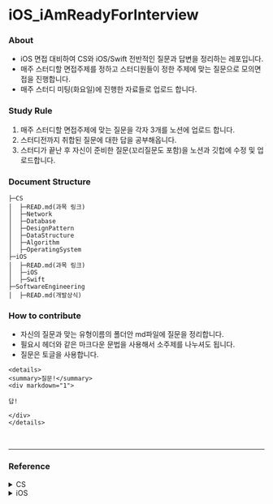 # iOS_iAmReadyForInterview

### About
- iOS 면접 대비하여 CS와 iOS/Swift 전반적인 질문과 답변을 정리하는 레포입니다.
- 매주 스터디할 면접주제를 정하고 스터디원들이 정한 주제에 맞는 질문으로 모의면접을 진행합니다.
- 매주 스터디 미팅(화요일)에 진행한 자료들로 업로드 합니다. 

### Study Rule
1. 매주 스터디할 면접주제에 맞는 질문을 각자 3개를 노션에 업로드 합니다.
2. 스터디전까지 취합된 질문에 대한 답을 공부해옵니다.
3. 스터디가 끝난 후 자신이 준비한 질문(꼬리질문도 포함)을 노션과 깃헙에 수정 및 업로드합니다.


###	Document Structure
```
├─CS
│  ├─READ.md(과목 링크)
│  ├─Network
│  ├─Database
│  ├─DesignPattern
│  ├─DataStructure
│  ├─Algorithm
│  ├─OperatingSystem
├─iOS
│  ├─READ.md(과목 링크)
│  ├─iOS
│  ├─Swift
├─SoftwareEngineering
│  ├─READ.md(개발상식)
```

### How to contribute
- 자신의 질문과 맞는 유형이름의 폴더안 md파일에 질문을 정리합니다.
- 필요시 헤더와 같은 마크다운 문법을 사용해서 소주제를 나누셔도 됩니다.
- 질문은 토글을 사용합니다.
```
<details>
<summary>질문!</summary>
<div markdown="1">

답!

</div>
</details>
```


<br>
<hr>

### Reference
<details>
<summary>CS</summary>
<div markdown="1">

- https://mfamcs.netlify.app/docs/intro
- https://gyoogle.dev/blog/
- https://github.com/JaeYeopHan/Interview_Question_for_Beginner


</div>
</details>
<details>
<summary>iOS</summary>
<div markdown="1">

- https://github.com/JeaSungLEE/iOSInterviewquestions
- https://github.com/dev-yong/iOS-Programming-Reference#OOP
- https://github.com/giftbott/iOSDevLinks


</div>
</details>

